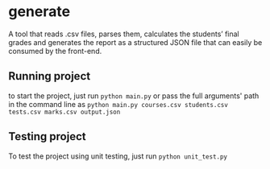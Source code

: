 # generate
A tool that reads .csv files, parses them,
calculates the students’ final grades and generates the report as a structured JSON file
that can easily be consumed by the front-end.

## Running project
to start the project, just run `python main.py`
or pass the full arguments' path in the command line as `python main.py courses.csv students.csv tests.csv marks.csv output.json`

## Testing project
To test the project using unit testing, just run `python unit_test.py`

